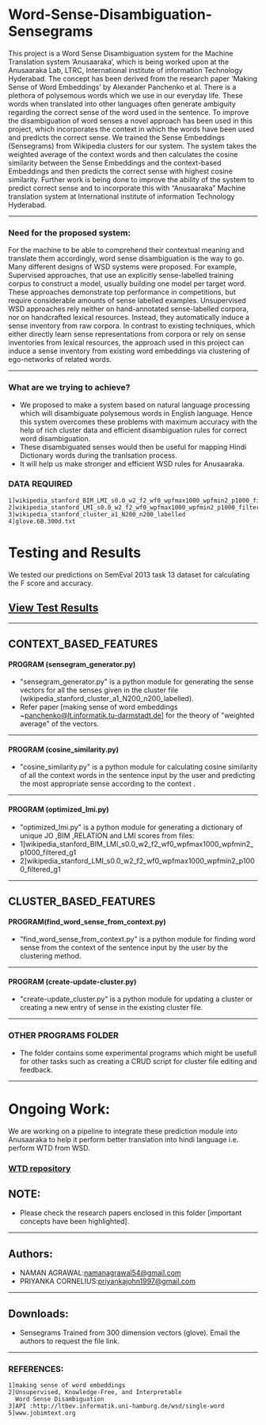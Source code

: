 # Word-Sense-Disambiguation-Sensegrams

This project is a Word Sense Disambiguation system for the Machine Translation system ‘Anusaaraka’, which is being worked upon at the Anusaaraka Lab, LTRC, International institute of information Technology Hyderabad. The concept has been derived from the research paper ‘Making Sense of Word Embeddings’ by Alexander Panchenko et al.
There is a plethora of polysemous words which we use in our everyday life. These words when translated into other languages often generate ambiguity regarding the correct sense of the word used in the sentence. To improve the disambiguation of word senses a novel approach has been used in this project, which incorporates the context in which the words have been used and predicts the correct sense. We trained the Sense Embeddings (Sensegrams) from Wikipedia clusters for our system. The system takes the weighted average of the context words and then calculates the cosine similarity between the Sense Embeddings and the context-based Embeddings and then predicts the correct sense with highest cosine similarity. Further work is being done to improve the ability of the system to predict correct sense and to incorporate this with “Anusaaraka” Machine translation system at International institute of information Technology Hyderabad.

----------------------------------------------------------------------------------
### Need for the proposed system:
For the machine to be able to comprehend their contextual meaning and translate them accordingly, word sense disambiguation is the way to go. Many different designs of WSD systems were proposed. For example, Supervised approaches, that use an explicitly sense-labelled training corpus to construct a model, usually building one model per target word. These approaches demonstrate top performance in competitions, but require considerable amounts of sense labelled examples. Unsupervised WSD approaches rely neither on hand-annotated sense-labelled corpora, nor on handcrafted lexical resources. Instead, they automatically induce a sense inventory from raw corpora. In contrast to existing techniques, which either directly learn sense representations from corpora or rely on sense inventories from lexical resources, the approach used in this project can induce a sense inventory from existing word embeddings via clustering of ego-networks of related words.

-------------------------------------------------------------------------------------
### What are we trying to achieve?
* We proposed to make a system based on natural language processing which will disambiguate polysemous words in English language. Hence this system overcomes these problems with maximum accuracy with the help of rich cluster data and efficient disambiguation rules for correct word disambiguation.
* These disambiguated senses would then be useful for mapping Hindi Dictionary words during the tranlsation process.
* It will help us make stronger and efficient WSD rules for Anusaaraka. 


### DATA REQUIRED
```
1]wikipedia_stanford_BIM_LMI_s0.0_w2_f2_wf0_wpfmax1000_wpfmin2_p1000_filtered_g1
2]wikipedia_stanford_LMI_s0.0_w2_f2_wf0_wpfmax1000_wpfmin2_p1000_filtered_g1
3]wikipedia_stanford_cluster_a1_N200_n200_labelled
4]glove.6B.300d.txt
```
# Testing and Results
We tested our predictions on SemEval 2013 task 13 dataset for calculating the F score and accuracy.

## **[View Test Results](https://github.com/sounak98/nlp-projects/blob/master/Word%20Sense%20Disambiguation.ipynb)**

----------------------------------------------------------------------------------

## CONTEXT_BASED_FEATURES
#### PROGRAM (sensegram_generator.py)
* "sensegram_generator.py" is a python module for generating the sense vectors for all the senses given in the cluster file (wikipedia_stanford_cluster_a1_N200_n200_labelled).
* Refer paper [making sense of word embeddings ~panchenko@lt.informatik.tu-darmstadt.de] for the theory of "weighted average" of the vectors.

----------------------------------------------------------------------------------
#### PROGRAM (cosine_similarity.py)
* "cosine_similarity.py" is a python module for calculating cosine similarity of all the context words in the sentence input by the user and predicting the most appropriate sense according to the context .
----------------------------------------------------------------------------------
#### PROGRAM (optimized_lmi.py)
* "optimized_lmi.py" is a python module for generating a dictionary of unique JO ,BIM ,RELATION and LMI scores from files: 
* 1]wikipedia_stanford_BIM_LMI_s0.0_w2_f2_wf0_wpfmax1000_wpfmin2_p1000_filtered_g1
* 2]wikipedia_stanford_LMI_s0.0_w2_f2_wf0_wpfmax1000_wpfmin2_p1000_filtered_g1
----------------------------------------------------------------------------------

## CLUSTER_BASED_FEATURES
#### PROGRAM(find_word_sense_from_context.py)
* "find_word_sense_from_context.py" is a python module for finding word sense from the context of the sentence input by the user by the clustering method.
-----------------------------------------------------------------------------------
#### PROGRAM (create-update-cluster.py)
* "create-update_cluster.py" is a python module for updating a cluster or creating a new entry of sense in the existing cluster file.
------------------------------------------------------------------------------------
### OTHER PROGRAMS FOLDER
* The folder contains some experimental programs which might be usefull for other tasks such as creating a CRUD script for cluster file editing and feedback.
------------------------------------------------------------------------------------- 
# Ongoing Work:

We are working on a pipeline to integrate these prediction module into Anusaaraka to help it perform better translation into hindi language i.e. perform WTD from WSD.
### [WTD repository](https://github.com/agrawalnaman/WSD-for-WTD-using-sensgrams)

## NOTE:
* Please check the research papers enclosed in this folder [important concepts have been highlighted].
----------------------------------------------------------------------------------------
## Authors:

* NAMAN AGRAWAL:namanagrawal54@gmail.com
* PRIYANKA CORNELIUS:priyankajohn1997@gmail.com
-----------------------------------------------------------------------------------------
## Downloads:
* Sensegrams Trained from 300 dimension vectors (glove).
Email the authors to request the file link.
----------------------------------------------------------------------------------

### REFERENCES:
```
1]making sense of word embeddings
2]Unsupervised, Knowledge-Free, and Interpretable
  Word Sense Disambiguation
3]API :http://ltbev.informatik.uni-hamburg.de/wsd/single-word
5]www.jobimtext.org
```

